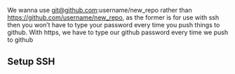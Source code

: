  We wanna use git@github.com:username/new_repo rather than https://github.com/username/new_repo, as the former is for use with ssh then you won’t have to type your password every time you push things to github. With https, we have to type our github password every time we push to github

 ## Setup SSH
 
